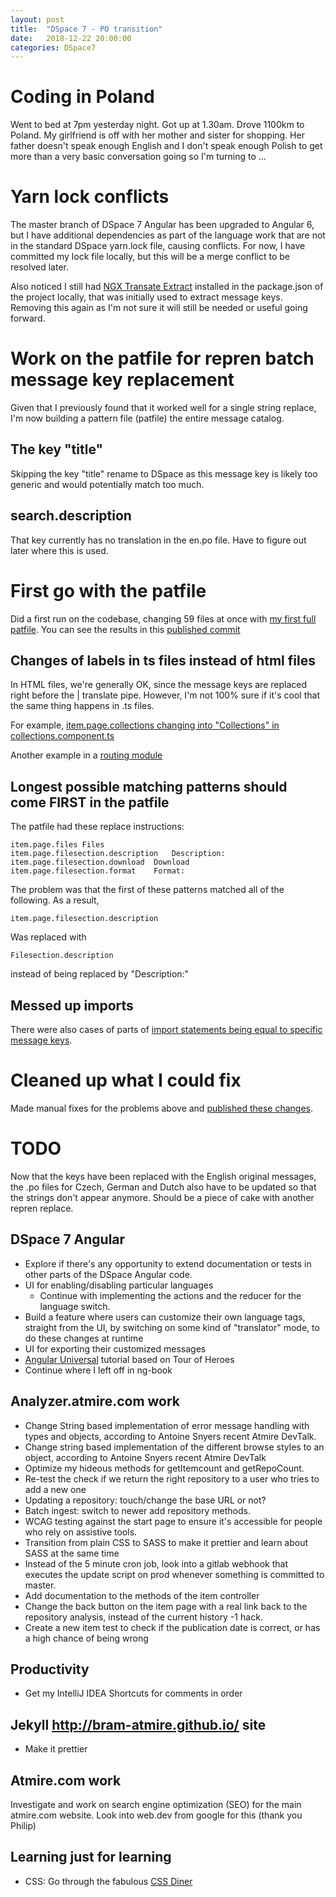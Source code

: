 ```yaml
---
layout: post
title:  "DSpace 7 - PO transition"
date:   2018-12-22 20:00:00
categories: DSpace7
---
```


# Coding in Poland

Went to bed at 7pm yesterday night. Got up at 1.30am. Drove 1100km to Poland. 
My girlfriend is off with her mother and sister for shopping. Her father doesn't speak enough English and I don't speak 
enough Polish to get more than a very basic conversation going so I'm turning to ...

# Yarn lock conflicts

The master branch of DSpace 7 Angular has been upgraded to Angular 6, but I have additional dependencies as part of the language work that are not in the standard DSpace yarn.lock file, causing conflicts. For now, I have committed my lock file locally, but this will be a merge conflict to be resolved later.

Also noticed I still had [NGX Transate Extract](https://github.com/biesbjerg/ngx-translate-extract) installed in the package.json
of the project locally, that was initially used to extract message keys. Removing this again as I'm not sure it will still be needed or useful going forward.

# Work on the patfile for repren batch message key replacement

Given that I previously found that it worked well for a single string replace, I'm now building a pattern file (patfile) 
the entire message catalog.

## The key "title"

Skipping the key "title" rename to DSpace as this message key is likely too generic and would potentially match too much.

## search.description

That key currently has no translation in the en.po file. Have to figure out later where this is used.

# First go with the patfile

Did a first run on the codebase, changing 59 files at once with [my first full patfile](../../../../assets/2018-12-22-patfile).
You can see the results in this [published commit](https://github.com/bram-atmire/dspace-angular/commit/5fd920489177bb4e918b6fa7387a34a6b8dce196)

## Changes of labels in ts files instead of html files

In HTML files, we're generally OK, since the message keys are replaced right before the | translate pipe.
However, I'm not 100% sure if it's cool that the same thing happens in .ts files.

For example, [item.page.collections changing into "Collections" in collections.component.ts](https://github.com/bram-atmire/dspace-angular/commit/5fd920489177bb4e918b6fa7387a34a6b8dce196#diff-dffefd5090fe7329dc0fa74e916f969eR24)

Another example in a [routing module](https://github.com/bram-atmire/dspace-angular/commit/5fd920489177bb4e918b6fa7387a34a6b8dce196#diff-2c92a2e3af2545e27b8a7a4a478c1b42R9)

## Longest possible matching patterns should come FIRST in the patfile

The patfile had these replace instructions:

```
item.page.files	Files
item.page.filesection.description	Description:
item.page.filesection.download	Download
item.page.filesection.format	Format:
```

The problem was that the first of these patterns matched all of the following. As a result, 
```
item.page.filesection.description
```

Was replaced with 
```
Filesection.description
```

instead of being replaced by "Description:"

## Messed up imports

There were also cases of parts of [import statements being equal to specific message keys](https://github.com/bram-atmire/dspace-angular/commit/5fd920489177bb4e918b6fa7387a34a6b8dce196#diff-a93eb0e4691b23ce802219eee5358e27R11).

# Cleaned up what I could fix

Made manual fixes for the problems above and [published these changes](https://github.com/DSpace/dspace-angular/compare/master...bram-atmire:issue-331-migrate-json-language-catalogs-to-po?expand=1).

# TODO

Now that the keys have been replaced with the English original messages, the .po files for Czech, German and Dutch also
have to be updated so that the strings don't appear anymore. Should be a piece of cake with another repren replace.

## DSpace 7 Angular

* Explore if there's any opportunity to extend documentation or tests in other parts of the DSpace Angular code.
* UI for enabling/disabling particular languages
    * Continue with implementing the actions and the reducer for the language switch.
* Build a feature where users can customize their own language tags, straight from the UI, by switching on some kind of "translator" mode, to do these changes at runtime
* UI for exporting their customized messages
* [Angular Universal](https://angular.io/guide/universal) tutorial based on Tour of Heroes
* Continue where I left off in ng-book

## Analyzer.atmire.com work

* Change String based implementation of error message handling with types and objects, according to Antoine Snyers recent Atmire DevTalk.
* Change string based implementation of the different browse styles to an object, according to Antoine Snyers recent Atmire DevTalk
* Optimize my hideous methods for getItemcount and getRepoCount.
* Re-test the check if we return the right repository to a user who tries to add a new one
* Updating a repository: touch/change the base URL or not?
* Batch ingest: switch to newer add repository methods.
* WCAG testing against the start page to ensure it's accessible for people who rely on assistive tools.
* Transition from plain CSS to SASS to make it prettier and learn about SASS at the same time
* Instead of the 5 minute cron job, look into a gitlab webhook that executes the update script on prod whenever something is committed to master.
* Add documentation to the methods of the item controller
* Change the back button on the item page with a real link back to the repository analysis, instead of the current history -1 hack.
* Create a new item test to check if the publication date is correct, or has a high chance of being wrong

## Productivity

* Get my IntelliJ IDEA Shortcuts for comments in order

## Jekyll http://bram-atmire.github.io/ site

* Make it prettier

## Atmire.com work

Investigate and work on search engine optimization (SEO) for the main atmire.com website.
Look into web.dev from google for this (thank you Philip)

## Learning just for learning

* CSS: Go through the fabulous [CSS Diner](https://flukeout.github.io/)